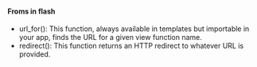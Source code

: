 #### Froms in flash

+ url_for(): This function, always available in templates but importable in your app, finds the URL for a given view function name.
+ redirect(): This function returns an HTTP redirect to whatever URL is provided.